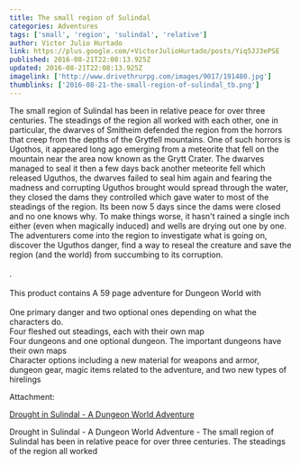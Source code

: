 ```yaml
---
title: The small region of Sulindal
categories: Adventures
tags: ['small', 'region', 'sulindal', 'relative']
author: Victor Julio Hurtado
link: https://plus.google.com/+VictorJulioHurtado/posts/Yiq5JJ3ePSE
published: 2016-08-21T22:08:13.925Z
updated: 2016-08-21T22:08:13.925Z
imagelink: ['http://www.drivethrurpg.com/images/9017/191480.jpg']
thumblinks: ['2016-08-21-the-small-region-of-sulindal_tb.png']
---
```


The small region of Sulindal has been in relative peace for over three centuries. The steadings of the region all worked with each other, one in particular, the dwarves of Smitheim defended the region from the horrors that creep from the depths of the Grytfell mountains. One of such horrors is Ugothos, it appeared long ago emerging from a meteorite that fell on the mountain near the area now known as the Grytt Crater. The dwarves managed to seal it then a few days back another meteorite fell which released Uguthos, the dwarves failed to seal him again and fearing the madness and corrupting Uguthos brought would spread through the water, they closed the dams they controlled which gave water to most of the steadings of the region. Its been now 5 days since the dams were closed and no one knows why. To make things worse, it hasn&#39;t rained a single inch either (even when magically induced) and wells are drying out one by one. The adventurers come into the region to investigate what is going on, discover the Uguthos danger, find a way to reseal the creature and save the region (and the world) from succumbing to its corruption.<br /><br />.<br /><br />This product contains A 59 page adventure for Dungeon World with<br /><br />One primary danger and two optional ones depending on what the characters do.<br />Four fleshed out steadings, each with their own map<br />Four dungeons and one optional dungeon. The important dungeons have their own maps<br />Character options including a new material for weapons and armor, dungeon gear, magic items related to the adventure, and two new types of hirelings


Attachment:

<a href='http://www.drivethrurpg.com/product/191480/Drought-in-Sulindal--A-Dungeon-World-Adventure'>Drought in Sulindal - A Dungeon World Adventure</a>


Drought in Sulindal - A Dungeon World Adventure - The small region of Sulindal has been in relative peace for over three centuries. The steadings of the region all worked